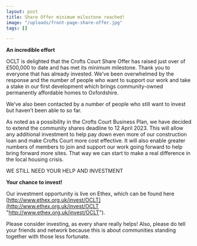 ```yaml
---
layout: post
title: Share Offer minimum milestone reached!
image: "/uploads/front-page-share-offer.jpg"
tags: []

---
```

**An incredible effort**

OCLT is delighted that the Crofts Court Share Offer has raised just over of £500,000 to date and has met its minimum milestone. Thank you to everyone that has already invested. We’ve been overwhelmed by the response and the number of people who want to support our work and take a stake in our first development which brings community-owned permanently affordable homes to Oxfordshire.

We’ve also been contacted by a number of people who still want to invest but haven’t been able to so far.

As noted as a possibility in the Crofts Court Business Plan, we have decided to extend the community shares deadline to 12 April 2023. This will allow any additional investment to help pay down even more of our construction loan and make Crofts Court more cost effective. It will also enable greater numbers of members to join and support our work going forward to help bring forward more sites. That way we can start to make a real difference in the local housing crisis.

WE STILL NEED YOUR HELP AND INVESTMENT

**Your chance to invest!**

Our investment opportunity is live on Ethex, which can be found here [http://www.ethex.org.uk/invest/OCLT](http://www.ethex.org.uk/invest/OCLT "http://www.ethex.org.uk/invest/OCLT").

Please consider investing, as every share really helps! Also, please do tell your friends and network because this is about communities standing together with those less fortunate.